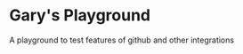# Gary's Playground
A playground to test features of github and other integrations


[Test link]: maps://maps.google.com/maps?daddr=Parliament+Hill+Ottawa
[Test link 2]: https://maps.google.com/maps?daddr=Parliament+Hill+Ottawa
